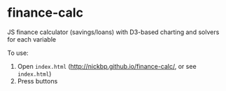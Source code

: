 # finance-calc
JS finance calculator (savings/loans) with D3-based charting and solvers for each variable

To use:
1. Open `index.html` (http://nickbp.github.io/finance-calc/, or see `index.html`)
2. Press buttons
